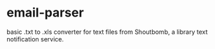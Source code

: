 # email-parser
basic .txt to .xls converter for text files from Shoutbomb, a library text notification service.
